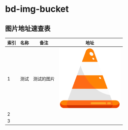 # bd-img-bucket



## 图片地址速查表

| 索引 | 名称 | 备注 | 地址  |
| ---- | ---- | ---- | ----- |
| 1    |  测试    |   测试的图片   | ![](business_type/sub_type1/sub_type11/004-cone.png) |
| 2    |      |      | ![]() |
| 3    |      |      | ![]() |

